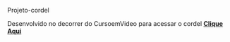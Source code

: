 Projeto-cordel

Desenvolvido no decorrer do CursoemVideo
para acessar o cordel <a href="https://marcosalves97.github.io/projeto-cordel/" target="_blank" rel="external"><strong>Clique Aqui</strong></a>
